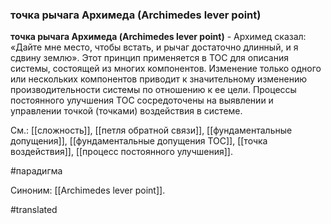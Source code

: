 ### точка рычага Архимеда (Archimedes lever point)

**точка рычага Архимеда (Archimedes lever point)** - Архимед сказал: «Дайте мне место, чтобы встать, и рычаг достаточно длинный, и я сдвину землю». Этот принцип применяется в ТОС для описания системы, состоящей из многих компонентов. Изменение только одного или нескольких компонентов приводит к значительному изменению производительности системы по отношению к ее цели. Процессы постоянного улучшения TOC сосредоточены на выявлении и управлении точкой (точками) воздействия в системе.

См.: [[сложность]], [[петля обратной связи]], [[фундаментальные допущения]], [[фундаментальные допущения ТОС]], [[точка воздействия]], [[процесс постоянного улучшения]].

#парадигма

Синоним: [[Archimedes lever point]].

#translated
